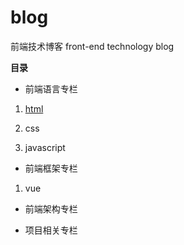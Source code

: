 # blog
前端技术博客 front-end technology blog

**目录**

* 前端语言专栏

1. [html](/html/html.md)

2. css

3. javascript

* 前端框架专栏

1. vue

* 前端架构专栏

* 项目相关专栏
